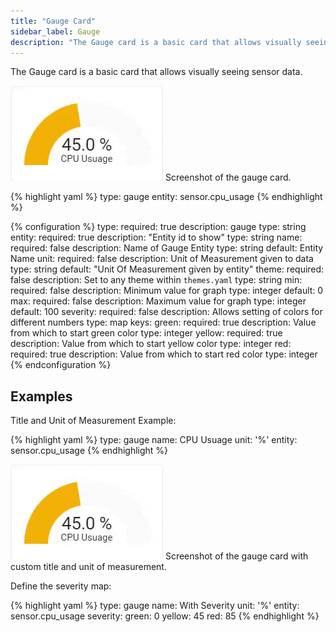 ```yaml
---
title: "Gauge Card"
sidebar_label: Gauge
description: "The Gauge card is a basic card that allows visually seeing sensor data."
---
```


The Gauge card is a basic card that allows visually seeing sensor data.

<p class='img'>
<img src='/images/lovelace/lovelace_gauge_card.gif' alt='Screenshot of the gauge card'>
Screenshot of the gauge card.
</p>

{% highlight yaml %}
type: gauge
entity: sensor.cpu_usage
{% endhighlight %}

{% configuration %}
type:
  required: true
  description: gauge
  type: string
entity:
  required: true
  description: "Entity id to show"
  type: string
name:
  required: false
  description: Name of Gauge Entity
  type: string
  default: Entity Name
unit:
  required: false
  description: Unit of Measurement given to data
  type: string
  default: "Unit Of Measurement given by entity"
theme:
  required: false
  description: Set to any theme within `themes.yaml`
  type: string
min:
  required: false
  description: Minimum value for graph
  type: integer
  default: 0
max:
  required: false
  description: Maximum value for graph
  type: integer
  default: 100
severity:
  required: false
  description: Allows setting of colors for different numbers
  type: map
  keys:
    green:
      required: true
      description: Value from which to start green color
      type: integer
    yellow:
      required: true
      description: Value from which to start yellow color
      type: integer
    red:
      required: true
      description: Value from which to start red color
      type: integer
{% endconfiguration %}

## Examples

Title and Unit of Measurement Example:

{% highlight yaml %}
type: gauge
name: CPU Usuage
unit: '%'
entity: sensor.cpu_usage
{% endhighlight %}

<p class='img'>
<img src='/images/lovelace/lovelace_gauge_card.gif' alt='Screenshot of the gauge card with custom title and unit of measurement'>
Screenshot of the gauge card with custom title and unit of measurement.
</p>

Define the severity map:

{% highlight yaml %}
type: gauge
name: With Severity
unit: '%'
entity: sensor.cpu_usage
severity:
  green: 0
  yellow: 45
  red: 85
{% endhighlight %}
